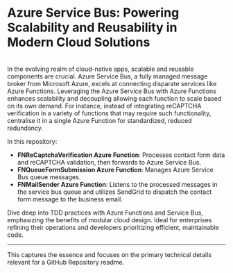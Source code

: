 <h1>Azure Service Bus: Powering Scalability and Reusability in Modern Cloud Solutions</h1>
<br>
In the evolving realm of cloud-native apps, scalable and reusable components are crucial. Azure Service Bus, a fully managed message broker from Microsoft Azure, excels at connecting disparate services like Azure Functions. Leveraging the Azure Service Bus with Azure Functions enhances scalability and decoupling allowing each function to scale based on its own demand. For instance, instead of integrating reCAPTCHA verification in a variety of functions that may require such functionality, centralise it in a single Azure Function for standardized, reduced redundancy.

In this repository:

- **FNReCaptchaVerification Azure Function**: Processes contact form data and reCAPTCHA validation, then forwards to Azure Service Bus.
- **FNQueueFormSubmission Azure Function**: Manages Azure Service Bus queue messages.
- **FNMailSender Azure Function**: Listens to the processed messages in the service bus queue and utilizes SendGrid to dispatch the contact form message to the business email.

Dive deep into TDD practices with Azure Functions and Service Bus, emphasizing the benefits of modular cloud design. Ideal for enterprises refining their operations and developers prioritizing efficient, maintainable code.

---

This captures the essence and focuses on the primary technical details relevant for a GitHub Repository readme.
